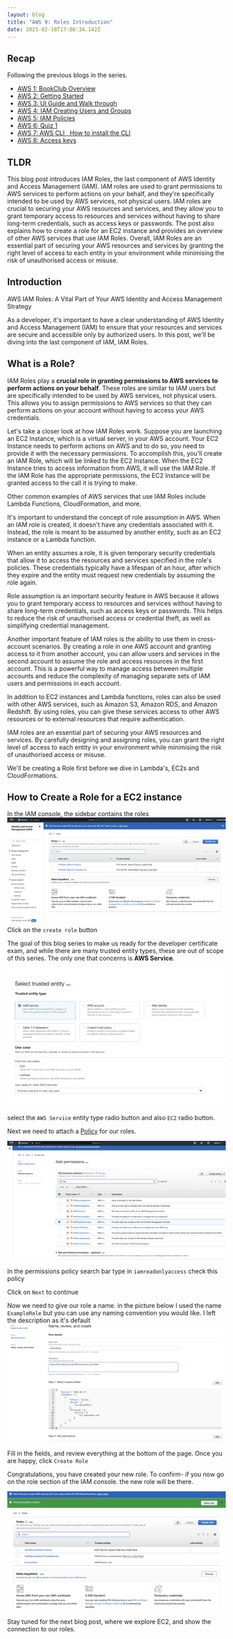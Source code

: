 ```yaml
---
layout: blog
title: "AWS 9: Roles Introduction"
date: 2023-02-18T17:08:34.142Z
---
```


## Recap

Following the previous blogs in the series.

- [AWS 1: BookClub Overview](https://magicishaqblog.netlify.app/aws/)
- [AWS 2: Getting Started](https://magicishaqblog.netlify.app/2023-01-23-aws-2-getting-started/)
- [AWS 3: UI Guide and Walk through](https://magicishaqblog.netlify.app/2023-01-27-aws-3-UI-guide-and-walkthrough)
- [AWS 4: IAM Creating Users and Groups](https://magicishaqblog.netlify.app/2023-01-28-aws-4-IAM)
- [AWS 5: IAM Policies](https://magicishaqblog.netlify.app/2023-02-03-aws-5-IAM-polices)
- [AWS 6: Quiz 1 ](https://magicishaqblog.netlify.app/aws-quiz-one)
- [AWS 7: AWS CLI , How to install the CLI](https://magicishaqblog.netlify.app/2023-10-03-aws-7-cli)
- [AWS 8: Access keys](https://magicishaqblog.netlify.app/2023-10-03-aws-8-access-keys)

## TLDR

This blog post introduces IAM Roles, the last component of AWS Identity and Access Management (IAM). IAM roles are used to grant permissions to AWS services to perform actions on your behalf, and they're specifically intended to be used by AWS services, not physical users. IAM roles are crucial to securing your AWS resources and services, and they allow you to grant temporary access to resources and services without having to share long-term credentials, such as access keys or passwords. The post also explains how to create a role for an EC2 instance and provides an overview of other AWS services that use IAM Roles. Overall, IAM Roles are an essential part of securing your AWS resources and services by granting the right level of access to each entity in your environment while minimising the risk of unauthorised access or misuse.

## Introduction

AWS IAM Roles: A Vital Part of Your AWS Identity and Access Management Strategy

As a developer, it's important to have a clear understanding of AWS Identity and Access Management (IAM) to ensure that your resources and services are secure and accessible only by authorized users. In this post, we'll be diving into the last component of IAM, IAM Roles.

## What is a Role?

IAM Roles play a **crucial role in granting permissions to AWS services to perform actions on your behalf**. These roles are similar to IAM users but are specifically intended to be used by AWS services, not physical users. This allows you to assign permissions to AWS services so that they can perform actions on your account without having to access your AWS credentials.

Let's take a closer look at how IAM Roles work. Suppose you are launching an EC2 Instance, which is a virtual server, in your AWS account. Your EC2 Instance needs to perform actions on AWS and to do so, you need to provide it with the necessary permissions. To accomplish this, you'll create an IAM Role, which will be linked to the EC2 Instance. When the EC2 Instance tries to access information from AWS, it will use the IAM Role. If the IAM Role has the appropriate permissions, the EC2 Instance will be granted access to the call it is trying to make.

Other common examples of AWS services that use IAM Roles include Lambda Functions, CloudFormation, and more.

It's important to understand the concept of role assumption in AWS. When an IAM role is created, it doesn't have any credentials associated with it. Instead, the role is meant to be assumed by another entity, such as an EC2 instance or a Lambda function.

When an entity assumes a role, it is given temporary security credentials that allow it to access the resources and services specified in the role's policies. These credentials typically have a lifespan of an hour, after which they expire and the entity must request new credentials by assuming the role again.

Role assumption is an important security feature in AWS because it allows you to grant temporary access to resources and services without having to share long-term credentials, such as access keys or passwords. This helps to reduce the risk of unauthorised access or credential theft, as well as simplifying credential management.

Another important feature of IAM roles is the ability to use them in cross-account scenarios. By creating a role in one AWS account and granting access to it from another account, you can allow users and services in the second account to assume the role and access resources in the first account. This is a powerful way to manage access between multiple accounts and reduce the complexity of managing separate sets of IAM users and permissions in each account.

In addition to EC2 instances and Lambda functions, roles can also be used with other AWS services, such as Amazon S3, Amazon RDS, and Amazon Redshift. By using roles, you can give these services access to other AWS resources or to external resources that require authentication.

IAM roles are an essential part of securing your AWS resources and services. By carefully designing and assigning roles, you can grant the right level of access to each entity in your environment while minimising the risk of unauthorised access or misuse.

We'll be creating a Role first before we dive in Lambda's, EC2s and CloudFormations.

## How to Create a Role for a EC2 instance

In the IAM console, the sidebar contains the roles
![iam roles](/blog/src/images/iam-19.png)
Click on the `create role` button

The goal of this blog series to make us ready for the developer certificate exam, and while there are many trusted entity types, these are out of scope of this series. The only one that concerns is **AWS Service**.

![service entity types](/blog/src/images/iam-20.png)

select the `AWS Service` entity type radio button and also `EC2` radio button.

Next we need to attach a [Policy](https://magicishaqblog.netlify.app/2023-02-03-aws-5-IAM-polices) for our roles.

![readonly iam](/blog/src/images/iam-21.png)

In the permissions policy search bar type in `iamreadonlyaccess` check this policy

Click on `Next` to continue

Now we need to give our role a name. in the picture below I used the name `ExampleRole` but you can use any naming convention you would like. I left the description as it's default
![role name](/blog/src/images/iam-22.png)

Fill in the fields, and review everything at the bottom of the page. Once you are happy, click `Create Role`

Congratulations, you have created your new role. To confirm- if you now go on the role section of the IAM console. the new role will be there.

![Confirmation of role](/blog/src/images/iam-23.png)

Stay tuned for the next blog post, where we explore EC2, and show the connection to our roles.
